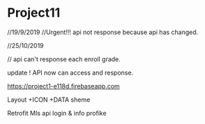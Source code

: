 # Project11
//19/9/2019
//Urgent!!!   api not response because api has changed.

//25/10/2019

// api can't response each enroll grade.


update ! API now can access and response.

https://project1-e118d.firebaseapp.com

Layout 
+ICON
+DATA sheme

Retrofit MIs api login
& info profike
